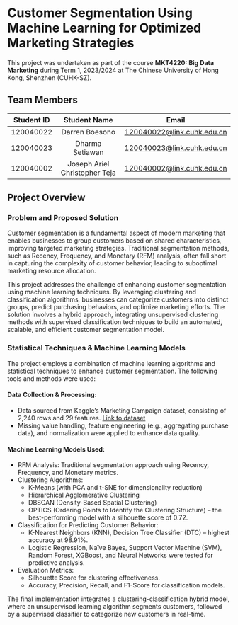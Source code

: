 # Customer Segmentation Using Machine Learning for Optimized Marketing Strategies

This project was undertaken as part of the course **MKT4220: Big Data Marketing** during Term 1, 2023/2024 at The Chinese University of Hong Kong, Shenzhen (CUHK-SZ).

## Team Members

| Student ID | Student Name   | Email                        
| :----------: | :--------------: | :------------------------------: | 
| 120040022  | Darren Boesono        | 120040022@link.cuhk.edu.cn     | 
| 120040023  | Dharma Setiawan            | 120040023@link.cuhk.edu.cn     |
| 120040002  | Joseph Ariel Christopher Teja          | 120040002@link.cuhk.edu.cn     | 

## Project Overview

### Problem and Proposed Solution
Customer segmentation is a fundamental aspect of modern marketing that enables businesses to group customers based on shared characteristics, improving targeted marketing strategies. Traditional segmentation methods, such as Recency, Frequency, and Monetary (RFM) analysis, often fall short in capturing the complexity of customer behavior, leading to suboptimal marketing resource allocation.

This project addresses the challenge of enhancing customer segmentation using machine learning techniques. By leveraging clustering and classification algorithms, businesses can categorize customers into distinct groups, predict purchasing behaviors, and optimize marketing efforts. The solution involves a hybrid approach, integrating unsupervised clustering methods with supervised classification techniques to build an automated, scalable, and efficient customer segmentation model.

### Statistical Techniques & Machine Learning Models
The project employs a combination of machine learning algorithms and statistical techniques to enhance customer segmentation. The following tools and methods were used:

#### Data Collection & Processing:

- Data sourced from Kaggle’s Marketing Campaign dataset, consisting of 2,240 rows and 29 features. [Link to dataset](https://www.kaggle.com/datasets/rodsaldanha/arketing-campaign)
- Missing value handling, feature engineering (e.g., aggregating purchase data), and normalization were applied to enhance data quality.

#### Machine Learning Models Used:

- RFM Analysis: Traditional segmentation approach using Recency, Frequency, and Monetary metrics.
- Clustering Algorithms:
  - K-Means (with PCA and t-SNE for dimensionality reduction)
  - Hierarchical Agglomerative Clustering
  - DBSCAN (Density-Based Spatial Clustering)
  - OPTICS (Ordering Points to Identify the Clustering Structure) – the best-performing model with a silhouette score of 0.72.
- Classification for Predicting Customer Behavior:
  - K-Nearest Neighbors (KNN), Decision Tree Classifier (DTC) – highest accuracy at 98.91%.
  - Logistic Regression, Naïve Bayes, Support Vector Machine (SVM), Random Forest, XGBoost, and Neural Networks were tested for predictive analysis.
- Evaluation Metrics:
  - Silhouette Score for clustering effectiveness.
  - Accuracy, Precision, Recall, and F1-Score for classification models.
    
The final implementation integrates a clustering-classification hybrid model, where an unsupervised learning algorithm segments customers, followed by a supervised classifier to categorize new customers in real-time.
